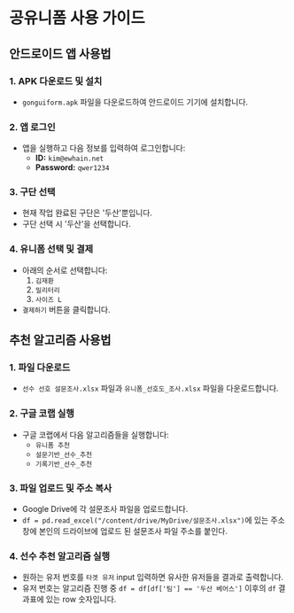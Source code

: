 # 공유니폼 사용 가이드

## 안드로이드 앱 사용법

### 1. APK 다운로드 및 설치
- `gonguiform.apk` 파일을 다운로드하여 안드로이드 기기에 설치합니다.

### 2. 앱 로그인
- 앱을 실행하고 다음 정보를 입력하여 로그인합니다:
  - **ID:** `kim@ewhain.net`
  - **Password:** `qwer1234`

### 3. 구단 선택
- 현재 작업 완료된 구단은 '두산'뿐입니다.
- 구단 선택 시 '두산'을 선택합니다.

### 4. 유니폼 선택 및 결제
- 아래의 순서로 선택합니다:
  1. `김재환`
  2. `밀리터리`
  3. `사이즈 L`
- `결제하기` 버튼을 클릭합니다.

## 추천 알고리즘 사용법

### 1. 파일 다운로드
- `선수 선호 설문조사.xlsx` 파일과 `유니폼_선호도_조사.xlsx` 파일을 다운로드합니다.

### 2. 구글 코랩 실행
- 구글 코랩에서 다음 알고리즘들을 실행합니다:
  - `유니폼 추천`
  - `설문기반_선수_추천`
  - `기록기반_선수_추천`

### 3. 파일 업로드 및 주소 복사
- Google Drive에 각 설문조사 파일을 업로드합니다.
- `df = pd.read_excel("/content/drive/MyDrive/설문조사.xlsx")`에 있는 주소창에 본인의 드라이브에 업로드 된 설문조사 파일 주소를 붙인다.
### 4. 선수 추천 알고리즘 실행
- 원하는 유저 번호를 `타겟 유저` input 입력하면 유사한 유저들을 결과로 출력합니다.
- 유저 번호는 알고리즘 진행 중  `df = df[df['팀'] == '두산 베어스']` 이후의 `df` 결과표에 있는 row 숫자입니다.
